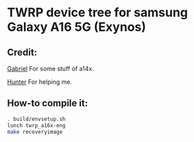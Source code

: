 # TWRP device tree for samsung Galaxy A16 5G (Exynos)

## Credit:
[Gabriel](https://github.com/Gabriel2392) For some stuff of a14x.

[Hunter](https://github.com/devhunter1) For helping me.

## How-to compile it:

```sh
. build/envsetup.sh
lunch twrp_a16x-eng
make recoveryimage
```
